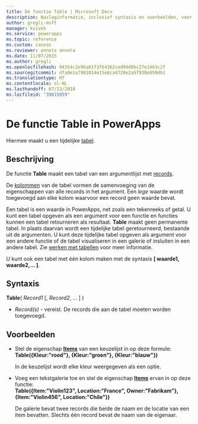 ```yaml
---
title: De functie Table | Microsoft Docs
description: Naslaginformatie, inclusief syntaxis en voorbeelden, voor de functie Table in PowerApps
author: gregli-msft
manager: kvivek
ms.service: powerapps
ms.topic: reference
ms.custom: canvas
ms.reviewer: anneta anneta
ms.date: 11/07/2015
ms.author: gregli
ms.openlocfilehash: 94354c2e96a61f3f64362ced99d0bc27e1463c2f
ms.sourcegitcommit: dfa0e1a7981814e15e6ca4720e2a5f930e859db1
ms.translationtype: HT
ms.contentlocale: nl-NL
ms.lasthandoff: 07/13/2018
ms.locfileid: "39015059"
---
```

# <a name="table-function-in-powerapps"></a>De functie Table in PowerApps
Hiermee maakt u een tijdelijke [tabel](../working-with-tables.md).

## <a name="description"></a>Beschrijving
De functie **Table** maakt een tabel van een argumentlijst met [records](../working-with-tables.md#records).

De [kolommen](../working-with-tables.md#columns) van de tabel vormen de samenvoeging van de eigenschappen van alle records in het argument. Een *lege* waarde wordt toegevoegd aan elke kolom waarvoor een record geen waarde bevat.

Een tabel is een waarde in PowerApps, net zoals een tekenreeks of getal. U kunt een tabel opgeven als een argument voor een functie en functies kunnen een tabel retourneren als resultaat. **Table** maakt geen permanente tabel. In plaats daarvan wordt een tijdelijke tabel geretourneerd, bestaande uit de argumenten.  U kunt deze tijdelijke tabel opgeven als argument voor een andere functie of de tabel visualiseren in een galerie of insluiten in een andere tabel.  Zie [werken met tabellen](../working-with-tables.md) voor meer informatie.

U kunt ook een tabel met één kolom maken met de syntaxis **[ waarde1, waarde2,... ]**.

## <a name="syntax"></a>Syntaxis
**Table**( *Record1* [, *Record2*, ... ] )

* *Record(s)* - vereist. De records die aan de tabel moeten worden toegevoegd.

## <a name="examples"></a>Voorbeelden
* Stel de eigenschap **[Items](../controls/properties-core.md)** van een keuzelijst in op deze formule:
  <br>**Table({Kleur:"rood"}, {Kleur:"groen"}, {Kleur:"blauw"})**
  
    In de keuzelijst wordt elke kleur weergegeven als een optie.
* Voeg een tekstgalerie toe en stel de eigenschap **[Items](../controls/properties-core.md)** ervan in op deze functie:<br>
  **Table({Item:"Violin123", Location:"France", Owner:"Fabrikam"}, {Item:"Violin456", Location:"Chile"})**
  
    De galerie bevat twee records die beide de naam en de locatie van een item bevatten. Slechts één record bevat de naam van de eigenaar.

